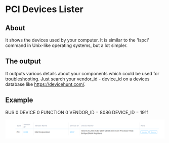 # PCI Devices Lister

## About

It shows the devices used by your computer. It is similar to the 'lspci' command in Unix-like operating systems, but a lot simpler.

## The output

It outputs various details about your components which could be used for troubleshooting. Just search your vendor_id - device_id 
on a devices database like https://devicehunt.com/.

## Example

BUS 0 DEVICE 0 FUNCTION 0 VENDOR_ID = 8086 DEVICE_ID = 191f

![alt text](https://github.com/goandrei/list-pci-devices/blob/master/ex.png)

